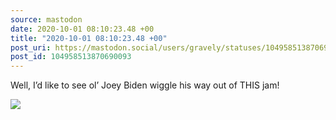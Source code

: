 ```yaml
---
source: mastodon
date: 2020-10-01 08:10:23.48 +00
title: "2020-10-01 08:10:23.48 +00"
post_uri: https://mastodon.social/users/gravely/statuses/104958513870690093
post_id: 104958513870690093
---
```

Well, I’d like to see ol’ Joey Biden wiggle his way out of THIS jam!


![](/images/104958513822252349.jpg)

